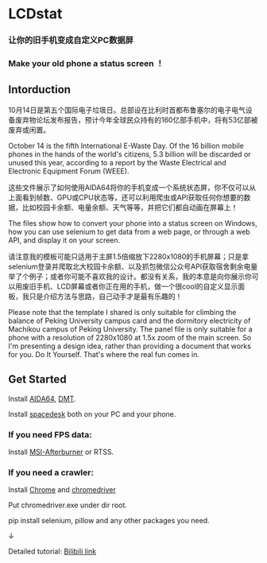 # LCDstat
### 让你的旧手机变成自定义PC数据屏
### Make your old phone a status screen ！

## Intorduction

10月14日是第五个国际电子垃圾日。总部设在比利时首都布鲁塞尔的电子电气设备废弃物论坛发布报告，预计今年全球民众持有的160亿部手机中，将有53亿部被废弃或闲置。

October 14 is the fifth International E-Waste Day. Of the 16 billion mobile phones in the hands of the world's citizens, 5.3 billion will be discarded or unused this year, according to a report by the Waste Electrical and Electronic Equipment Forum (WEEE).

这些文件展示了如何使用AIDA64将你的手机变成一个系统状态屏，你不仅可以从上面看到帧数、GPU或CPU状态等，还可以利用爬虫或API获取任何你想要的数据，比如校园卡余额、电量余额、天气等等，并把它们都自动画在屏幕上！

The files show how to convert your phone into a status screen on Windows, how you can use selenium to get data from a web page, or through a web API, and display it on your screen.

请注意我的模板可能只适用于主屏1.5倍缩放下2280x1080的手机屏幕；只是拿selenium登录并爬取北大校园卡余额、以及抓包微信公众号API获取宿舍剩余电量举了个例子；或者你可能不喜欢我的设计。都没有关系，我的本意是向你展示你可以用废旧手机、LCD屏幕或者你正在用的手机，做一个很cool的自定义显示面板，我只是介绍方法与思路，自己动手才是最有乐趣的！

Please note that the template I shared is only suitable for climbing the balance of Peking University campus card and the dormitory electricity of Machikou campus of Peking University. The panel file is only suitable for a phone with a resolution of 2280x1080 at 1.5x zoom of the main screen. So I'm presenting a design idea, rather than providing a document that works for you. Do It Yourself. That's where the real fun comes in.

## Get Started

Install [AIDA64](https://www.aida64.com/downloads), [DMT](https://dualmonitortool.sourceforge.net/download.html).

Install [spacedesk](https://www.spacedesk.net/) both on your PC and your phone.

### If you need FPS data:

Install [MSI-Afterburner](https://tw.msi.com/Landing/afterburner/graphics-cards) or RTSS.

### If you need a crawler:

Install [Chrome](https://www.google.cn/intl/zh-CN/chrome/) and [chromedriver](http://chromedriver.storage.googleapis.com/index.html)

Put chromedriver.exe under dir root.

pip install selenium, pillow and any other packages you need.

↓

Detailed tutorial: [Bilibili link](https://www.bilibili.com/video/BV1km4y1c7mi)
